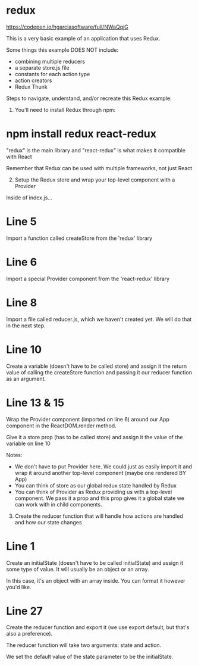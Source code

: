 # redux

https://codepen.io/hgarciasoftware/full/NWaQqjG

This is a very basic example of an application that uses Redux.

Some things this example DOES NOT include:

- combining multiple reducers
- a separate store.js file
- constants for each action type
- action creators
- Redux Thunk

Steps to navigate, understand, and/or recreate this Redux example:

1. You'll need to install Redux through npm:

# npm install redux react-redux

"redux" is the main library and "react-redux" is what makes it compatible with React

Remember that Redux can be used with multiple frameworks, not just React

2. Setup the Redux store and wrap your top-level component with a Provider

Inside of index.js...

# Line 5
Import a function called createStore from the 'redux' library

# Line 6
Import a special Provider component from the 'react-redux' library

# Line 8
Import a file called reducer.js, which we haven't created yet. We will do that in the next step.

# Line 10
Create a variable (doesn't have to be called store) and assign it the return value of calling the createStore function and passing it our reducer function as an argument.

# Line 13 & 15
Wrap the Provider component (imported on line 6) around our App component in the ReactDOM.render method.

Give it a store prop (has to be called store) and assign it the value of the variable on line 10

Notes:
- We don't have to put Provider here. We could just as easily import it and wrap it around another top-level component (maybe one rendered BY App)
- You can think of store as our global redux state handled by Redux
- You can think of Provider as Redux providing us with a top-level component. We pass it a prop and this prop gives it a global state we can work with in child components.

3. Create the reducer function that will handle how actions are handled and how our state changes

# Line 1
Create an initialState (doesn't have to be called initialState) and assign it some type of value. It will usually be an object or an array.

In this case, it's an object with an array inside. You can format it however you'd like.

# Line 27
Create the reducer function and export it (we use export default, but that's also a preference).

The reducer function will take two arguments: state and action.

We set the default value of the state parameter to be the initialState.



